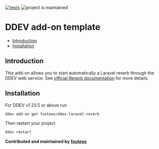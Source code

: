 [![tests](https://github.com/fouteox/ddev-laravel-reverb/actions/workflows/tests.yml/badge.svg)](https://github.com/fouteox/ddev-laravel-reverb/actions/workflows/tests.yml) ![project is maintained](https://img.shields.io/maintenance/yes/2025.svg)

# DDEV add-on template <!-- omit in toc -->

* [Introduction](#introduction)
* [Installation](#installation)

## Introduction

This add-on allows you to start automatically a Laravel reverb through the DDEV web service. See [official Reverb documentation](https://laravel.com/docs/11.x/reverb) for more details.

## Installation

For DDEV v1.23.5 or above run

```sh
ddev add-on get fouteox/ddev-laravel-reverb
```

Then restart your project

```sh
ddev restart
```

**Contributed and maintained by [fouteox](https://github.com/fouteox)**
